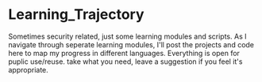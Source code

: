 # Learning_Trajectory
Sometimes security related, just some learning modules and scripts.
As I navigate through seperate learning modules, I'll post the projects and code here to map my progress in 
different languages. Everything is open for puplic use/reuse. take what you need, leave a suggestion if you feel it's appropriate.
